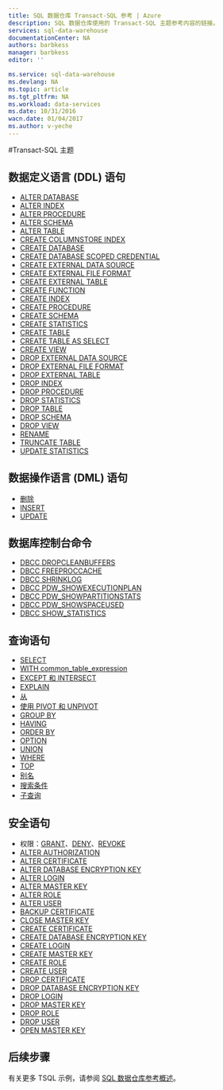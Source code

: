 ```yaml
---
title: SQL 数据仓库 Transact-SQL 参考 | Azure
description: SQL 数据仓库使用的 Transact-SQL 主题参考内容的链接。
services: sql-data-warehouse
documentationCenter: NA
authors: barbkess
manager: barbkess
editor: ''

ms.service: sql-data-warehouse
ms.devlang: NA
ms.topic: article
ms.tgt_pltfrm: NA
ms.workload: data-services
ms.date: 10/31/2016
wacn.date: 01/04/2017
ms.author: v-yeche
---
```


#Transact-SQL 主题

## 数据定义语言 (DDL) 语句

- [ALTER DATABASE](https://msdn.microsoft.com/zh-cn/library/mt204042.aspx)
- [ALTER INDEX](https://msdn.microsoft.com/zh-cn/library/ms188388.aspx)
- [ALTER PROCEDURE](https://msdn.microsoft.com/zh-cn/library/ms189762.aspx)
- [ALTER SCHEMA](https://msdn.microsoft.com/zh-cn/library/ms173423.aspx)
- [ALTER TABLE](https://msdn.microsoft.com/zh-cn/library/ms190273.aspx)
- [CREATE COLUMNSTORE INDEX](https://msdn.microsoft.com/zh-cn/library/gg492153.aspx)
- [CREATE DATABASE](https://msdn.microsoft.com/zh-cn/library/mt204021.aspx)
- [CREATE DATABASE SCOPED CREDENTIAL](https://msdn.microsoft.com/zh-cn/library/mt270260.aspx)
- [CREATE EXTERNAL DATA SOURCE](https://msdn.microsoft.com/zh-cn/library/dn935022.aspx)
- [CREATE EXTERNAL FILE FORMAT](https://msdn.microsoft.com/zh-cn/library/dn935026.aspx)
- [CREATE EXTERNAL TABLE](https://msdn.microsoft.com/zh-cn/library/dn935021.aspx)
- [CREATE FUNCTION](https://msdn.microsoft.com/zh-cn/library/mt203952.aspx)
- [CREATE INDEX](https://msdn.microsoft.com/zh-cn/library/ms188783.aspx)
- [CREATE PROCEDURE](https://msdn.microsoft.com/zh-cn/library/ms187926.aspx)
- [CREATE SCHEMA](https://msdn.microsoft.com/zh-cn/library/ms189462.aspx)
- [CREATE STATISTICS](https://msdn.microsoft.com/zh-cn/library/ms188038.aspx)
- [CREATE TABLE](https://msdn.microsoft.com/zh-cn/library/mt203953.aspx)
- [CREATE TABLE AS SELECT](https://msdn.microsoft.com/zh-cn/library/mt204041.aspx)
- [CREATE VIEW](https://msdn.microsoft.com/zh-cn/library/ms187956.aspx)
- [DROP EXTERNAL DATA SOURCE](https://msdn.microsoft.com/zh-cn/library/mt146367.aspx)
- [DROP EXTERNAL FILE FORMAT](https://msdn.microsoft.com/zh-cn/library/mt146379.aspx)
- [DROP EXTERNAL TABLE](https://msdn.microsoft.com/zh-cn/library/mt130698.aspx)
- [DROP INDEX](https://msdn.microsoft.com/zh-cn/library/ms176118.aspx)
- [DROP PROCEDURE](https://msdn.microsoft.com/zh-cn/library/ms174969.aspx)
- [DROP STATISTICS](https://msdn.microsoft.com/zh-cn/library/ms175075.aspx)
- [DROP TABLE](https://msdn.microsoft.com/zh-cn/library/ms173790.aspx)
- [DROP SCHEMA](https://msdn.microsoft.com/zh-cn/library/ms186751.aspx)
- [DROP VIEW](https://msdn.microsoft.com/zh-cn/library/ms173492.aspx)
- [RENAME](https://msdn.microsoft.com/zh-cn/library/mt631611.aspx)
- [TRUNCATE TABLE](https://msdn.microsoft.com/zh-cn/library/ms177570.aspx)
- [UPDATE STATISTICS](https://msdn.microsoft.com/zh-cn/library/ms187348.aspx)

## 数据操作语言 (DML) 语句

- [删除](https://msdn.microsoft.com/zh-cn/library/ms189835.aspx)
- [INSERT](https://msdn.microsoft.com/zh-cn/library/ms174335.aspx)
- [UPDATE](https://msdn.microsoft.com/zh-cn/library/ms177523.aspx)

## 数据库控制台命令

- [DBCC DROPCLEANBUFFERS](https://msdn.microsoft.com/zh-cn/library/ms187762.aspx)
- [DBCC FREEPROCCACHE](https://msdn.microsoft.com/zh-cn/library/mt204018.aspx)
- [DBCC SHRINKLOG](https://msdn.microsoft.com/zh-cn/library/mt204020.aspx)
- [DBCC PDW_SHOWEXECUTIONPLAN](https://msdn.microsoft.com/zh-cn/library/mt204017.aspx)
- [DBCC PDW_SHOWPARTITIONSTATS](https://msdn.microsoft.com/zh-cn/library/mt204013.aspx)
- [DBCC PDW_SHOWSPACEUSED](https://msdn.microsoft.com/zh-cn/library/mt204028.aspx)
- [DBCC SHOW_STATISTICS](https://msdn.microsoft.com/zh-cn/library/mt204043.aspx)

## 查询语句

- [SELECT](https://msdn.microsoft.com/zh-cn/library/ms189499.aspx)
- [WITH common\_table\_expression](https://msdn.microsoft.com/zh-cn/library/ms175972.aspx)
- [EXCEPT 和 INTERSECT](https://msdn.microsoft.com/zh-cn/library/ms188055.aspx)
- [EXPLAIN](https://msdn.microsoft.com/zh-cn/library/mt631615.aspx)
- [从](https://msdn.microsoft.com/zh-cn/library/ms177634.aspx)
- [使用 PIVOT 和 UNPIVOT](https://msdn.microsoft.com/zh-cn/library/ms177410.aspx)
- [GROUP BY](https://msdn.microsoft.com/zh-cn/library/ms177673.aspx)
- [HAVING](https://msdn.microsoft.com/zh-cn/library/ms180199.aspx)
- [ORDER BY](https://msdn.microsoft.com/zh-cn/library/ms188385.aspx)
- [OPTION](https://msdn.microsoft.com/zh-cn/library/ms190322.aspx)
- [UNION](https://msdn.microsoft.com/zh-cn/library/ms180026.aspx)
- [WHERE](https://msdn.microsoft.com/zh-cn/library/ms188047.aspx)
- [TOP](https://msdn.microsoft.com/zh-cn/library/ms189463.aspx)
- [别名](https://msdn.microsoft.com/zh-cn/library/mt631614.aspx)
- [搜索条件](https://msdn.microsoft.com/zh-cn/library/ms173545.aspx)
- [子查询](https://msdn.microsoft.com/zh-cn/library/mt631613.aspx)

## 安全语句

- 权限：[GRANT](https://msdn.microsoft.com/zh-cn/library/ms187965.aspx)、[DENY](https://msdn.microsoft.com/zh-cn/library/ms188338.aspx)、[REVOKE](https://msdn.microsoft.com/zh-cn/library/ms187728.aspx)
- [ALTER AUTHORIZATION](https://msdn.microsoft.com/zh-cn/library/ms187359.aspx)
- [ALTER CERTIFICATE](https://msdn.microsoft.com/zh-cn/library/ms189511.aspx)
- [ALTER DATABASE ENCRYPTION KEY](https://msdn.microsoft.com/zh-cn/library/bb630389.aspx)
- [ALTER LOGIN](https://msdn.microsoft.com/zh-cn/library/ms189828.aspx)
- [ALTER MASTER KEY](https://msdn.microsoft.com/zh-cn/library/ms186937.aspx)
- [ALTER ROLE](https://msdn.microsoft.com/zh-cn/library/ms189775.aspx)
- [ALTER USER](https://msdn.microsoft.com/zh-cn/library/ms176060.aspx)
- [BACKUP CERTIFICATE](https://msdn.microsoft.com/zh-cn/library/ms178578.aspx)
- [CLOSE MASTER KEY](https://msdn.microsoft.com/zh-cn/library/ms188387.aspx)
- [CREATE CERTIFICATE](https://msdn.microsoft.com/zh-cn/library/ms187798.aspx)
- [CREATE DATABASE ENCRYPTION KEY](https://msdn.microsoft.com/zh-cn/library/bb677241.aspx)
- [CREATE LOGIN](https://msdn.microsoft.com/zh-cn/library/ms189751.aspx)
- [CREATE MASTER KEY](https://msdn.microsoft.com/zh-cn/library/ms174382.aspx)
- [CREATE ROLE](https://msdn.microsoft.com/zh-cn/library/ms187936.aspx)
- [CREATE USER](https://msdn.microsoft.com/zh-cn/library/ms173463.aspx)
- [DROP CERTIFICATE](https://msdn.microsoft.com/zh-cn/library/ms179906.aspx)
- [DROP DATABASE ENCRYPTION KEY](https://msdn.microsoft.com/zh-cn/library/bb630256.aspx)
- [DROP LOGIN](https://msdn.microsoft.com/zh-cn/library/ms188012.aspx)
- [DROP MASTER KEY](https://msdn.microsoft.com/zh-cn/library/ms180071.aspx)
- [DROP ROLE](https://msdn.microsoft.com/zh-cn/library/ms174988.aspx)
- [DROP USER](https://msdn.microsoft.com/zh-cn/library/ms189438.aspx)
- [OPEN MASTER KEY](https://msdn.microsoft.com/zh-cn/library/ms174433.aspx)

## 后续步骤
有关更多 TSQL 示例，请参阅 [SQL 数据仓库参考概述][]。

<!--Image references-->

<!--Article references-->
[SQL 数据仓库参考概述]: ./sql-data-warehouse-overview-reference.md

<!--MSDN references-->

<!--Other Web references-->

<!---HONumber=Mooncake_Quality_Review_0104_2017-->